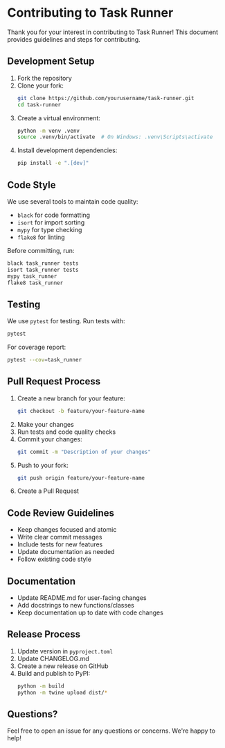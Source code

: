 # Contributing to Task Runner

Thank you for your interest in contributing to Task Runner! This document provides guidelines and steps for contributing.

## Development Setup

1. Fork the repository
2. Clone your fork:
   ```bash
   git clone https://github.com/yourusername/task-runner.git
   cd task-runner
   ```
3. Create a virtual environment:
   ```bash
   python -m venv .venv
   source .venv/bin/activate  # On Windows: .venv\Scripts\activate
   ```
4. Install development dependencies:
   ```bash
   pip install -e ".[dev]"
   ```

## Code Style

We use several tools to maintain code quality:

- `black` for code formatting
- `isort` for import sorting
- `mypy` for type checking
- `flake8` for linting

Before committing, run:
```bash
black task_runner tests
isort task_runner tests
mypy task_runner
flake8 task_runner
```

## Testing

We use `pytest` for testing. Run tests with:
```bash
pytest
```

For coverage report:
```bash
pytest --cov=task_runner
```

## Pull Request Process

1. Create a new branch for your feature:
   ```bash
   git checkout -b feature/your-feature-name
   ```
2. Make your changes
3. Run tests and code quality checks
4. Commit your changes:
   ```bash
   git commit -m "Description of your changes"
   ```
5. Push to your fork:
   ```bash
   git push origin feature/your-feature-name
   ```
6. Create a Pull Request

## Code Review Guidelines

- Keep changes focused and atomic
- Write clear commit messages
- Include tests for new features
- Update documentation as needed
- Follow existing code style

## Documentation

- Update README.md for user-facing changes
- Add docstrings to new functions/classes
- Keep documentation up to date with code changes

## Release Process

1. Update version in `pyproject.toml`
2. Update CHANGELOG.md
3. Create a new release on GitHub
4. Build and publish to PyPI:
   ```bash
   python -m build
   python -m twine upload dist/*
   ```

## Questions?

Feel free to open an issue for any questions or concerns. We're happy to help!
